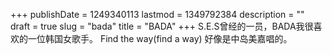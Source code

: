 +++
publishDate = 1249340113
lastmod = 1349792384
description = ""
draft = true
slug = "bada"
title = "BADA"
+++
S.E.S曾经的一员，BADA我很喜欢的一位韩国女歌手。
Find the way(find a way) 好像是中岛美嘉唱的。